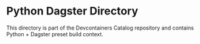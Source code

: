 # Python Dagster Directory

This directory is part of the Devcontainers Catalog repository and contains Python + Dagster preset build context.

